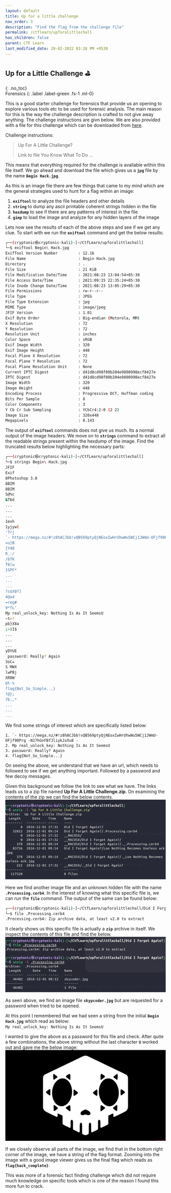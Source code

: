 ```yaml
---
layout: default
title: Up for a little challenge
nav_order: 3
description: "Find the flag from the challenge file"
permalink: /ctflearn/upforalittlechall
has_children: false
parent: CTF Learn
last_modified_date: 20-02-2022 03:28 PM +0530
---
```


## Up for a Little Challenge ⛳
{: .no_toc}  
Forensics
{: .label .label-green .fs-1 .ml-0}

This is a good starter challenge for forensics that provide us an opening to explore various
tools etc to be used for forensic analysis. The main reason for this is the way the challenge
description is crafted to not give away anything. The challenge instructions are givn below.
We are also provided with a file for this challenge which can be downloaded from [here][1].

Challenge instructions:
> Up For A Little Challenge?  
>
> Link to file
> You Know What To Do ...

This means that everything required for the challenge is available within this file itself.
We go ahead and download the file which gives us a **`jpg`** file by the name **`Begin Hack.jpg`**.  

As this is an image file there are few things that came to my mind which are the general
strategies used to hunt for a flag within an image:
1. **`exiftool`** to analyze the file headers and other details
2. **`string`** to dump any ascii printable coherent strings hidden in the file
3. **`hexdump`** to see if there are any patterns of interest in the file
4. **`gimp`** to load the image and analyze for any hidden layers of the image

Lets now see the results of each of the above steps and see if we get any clue. To start
with we run the **`exiftool`** command and get the below results:
```sh
┌──(cryptonic㉿cryptonic-kali)-[~/CtfLearn/upforalittlechall]
└─$ exiftool Begin\ Hack.jpg                        
ExifTool Version Number         : 12.16
File Name                       : Begin Hack.jpg
Directory                       : .
File Size                       : 21 KiB
File Modification Date/Time     : 2021:08:23 13:04:54+05:30
File Access Date/Time           : 2021:09:15 22:35:24+05:30
File Inode Change Date/Time     : 2021:08:23 13:05:29+05:30
File Permissions                : rw-r--r--
File Type                       : JPEG
File Type Extension             : jpg
MIME Type                       : image/jpeg
JFIF Version                    : 1.01
Exif Byte Order                 : Big-endian (Motorola, MM)
X Resolution                    : 72
Y Resolution                    : 72
Resolution Unit                 : inches
Color Space                     : sRGB
Exif Image Width                : 320
Exif Image Height               : 448
Focal Plane X Resolution        : 72
Focal Plane Y Resolution        : 72
Focal Plane Resolution Unit     : None
Current IPTC Digest             : d41d8cd98f00b204e9800998ecf8427e
IPTC Digest                     : d41d8cd98f00b204e9800998ecf8427e
Image Width                     : 320
Image Height                    : 448
Encoding Process                : Progressive DCT, Huffman coding
Bits Per Sample                 : 8
Color Components                : 3
Y Cb Cr Sub Sampling            : YCbCr4:2:0 (2 2)
Image Size                      : 320x448
Megapixels                      : 0.143
```  

The output of **`exiftool`** commands does not give us much. Its a normal output of
the image headers. We move on to **`strings`** command to extract all the readable
strings present within the hexdump of the image. Find the truncated results below
highlighting the necessary parts:
```sh
┌──(cryptonic㉿cryptonic-kali)-[~/CtfLearn/upforalittlechall]
└─$ strings Begin\ Hack.jpg          
JFIF
Exif
8Photoshop 3.0
8BIM
8BIM
S@%c
&T6d
...
...
...
1exh
1yjyw(
'Trj
`- https://mega.nz/#!z8hACJbb!vQB569ptyQjNEoxIwHrUhwWu5WCj1JWmU-OFjf90Prg -N17hGnFBfJliykJxXu8 -
=u}B
{Y4B
R_:/
/bTK
T8(w
}SPF*
...
...
...
?s$X0?]
4@a4
=reg#
9*fL'
Mp real_unlock_key: Nothing Is As It SeemsU
~t>?
pb}X8a
;>)I$
...
...
...
yDYUE
 password: Really? Again
3oC=
S MWX
lwPBj
XR0W'
@t-%
flag{Not_So_Simple...}
?@};
7b,,*
...
...
...
```

We find some strings of interest which are specifically listed below:
```text
1. `- https://mega.nz/#!z8hACJbb!vQB569ptyQjNEoxIwHrUhwWu5WCj1JWmU-OFjf90Prg -N17hGnFBfJliykJxXu8 -
2. Mp real_unlock_key: Nothing Is As It SeemsU
3. password: Really? Again
4. flag{Not_So_Simple...}
```

On seeing the above, we understand that we have an url, which needs to followed to see if
we get anything important. Followed by a password and few decoy messages.  

Given this background we follow the link to see what we have. The links leads us to a zip file
named **Up For A Little Challenge.zip**. On examining the contents of the zip we can find the 
below contents.  
![Contents of "Up for a little challenge.zip"][2]

Here we find another image file and an unknown hidden file with the name **`.Processing.cerb4`**.
In the interest of knowing what this specific file is, we can run the **`file`** command. The output
of the same can be found below:
```sh
┌──(cryptonic㉿cryptonic-kali)-[~/CtfLearn/upforalittlechall/Did I Forget Again?]
└─$ file .Processing.cerb4 
.Processing.cerb4: Zip archive data, at least v2.0 to extract
```

It clearly shows us this specific file is actually a **`zip`** archive in itself. We inspect the
contents of this file and find the below.  
![Contents of hidden zip ".Processing.cerb4"][3]

As seen above, we find an image file **`skypcoder.jpg`** but are requested for a password when
tried to be opened. 

At this point I remembered that we had seen a string from the initial **`Begin Hack.jpg`** which read
as below:  
`Mp real_unlock_key: Nothing Is As It SeemsU`  

I wanted to give the above as a password for this file and check. After quite a few combinations, the
above string without the last character **`U`** worked out and gave me the below image:
![Final skycoder image with flag][4]

If we closely observe all parts of the image, we find that in the bottom right corner of the image, we
have a string of the flag format. Zooming into the image with a good image viewer gives us the final
flag which reads as **`flag{hack_complete}`**.

This was more of a forensic fact finding challenge which did not require much knowledge on specific
tools which is one of the reason I found this more fun to crack.





[1]: https://mega.nz/#!LoABFK5K!0sEKbsU3sBUG8zWxpBfD1bQx_JY_MuYEWQvLrFIqWZ0
[2]: ../assets/images/F7VqCe0XsSd0.png?o=1
[3]: ../assets/images/UsbCewSeaQDx.png?o=1
[4]: ../assets/images/zitPLnJ3sfSE.jpg?o=1
